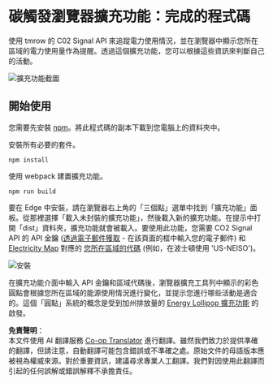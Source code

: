 <!--
CO_OP_TRANSLATOR_METADATA:
{
  "original_hash": "3f5e6821e0febccfc5d05e7c944d9e3d",
  "translation_date": "2025-08-23T23:53:42+00:00",
  "source_file": "5-browser-extension/solution/translation/README.ja.md",
  "language_code": "tw"
}
-->
# 碳觸發瀏覽器擴充功能：完成的程式碼

使用 tmrow 的 C02 Signal API 來追蹤電力使用情況，並在瀏覽器中顯示您所在區域的電力使用量作為提醒。透過這個擴充功能，您可以根據這些資訊來判斷自己的活動。

![擴充功能截圖](../../../../../5-browser-extension/extension-screenshot.png)

## 開始使用

您需要先安裝 [npm](https://npmjs.com)。將此程式碼的副本下載到您電腦上的資料夾中。

安裝所有必要的套件。

```
npm install
```

使用 webpack 建置擴充功能。

```
npm run build
```

要在 Edge 中安裝，請在瀏覽器右上角的「三個點」選單中找到「擴充功能」面板。從那裡選擇「載入未封裝的擴充功能」，然後載入新的擴充功能。在提示中打開「dist」資料夾，擴充功能就會被載入。要使用此功能，您需要 CO2 Signal API 的 API 金鑰 ([透過電子郵件獲取](https://www.co2signal.com/) - 在該頁面的框中輸入您的電子郵件) 和 [Electricity Map](https://www.electricitymap.org/map) 對應的 [您所在區域的代碼](http://api.electricitymap.org/v3/zones) (例如，在波士頓使用 'US-NEISO')。

![安裝](../../../../../5-browser-extension/install-on-edge.png)

在擴充功能介面中輸入 API 金鑰和區域代碼後，瀏覽器擴充工具列中顯示的彩色圓點會根據您所在區域的能源使用情況進行變化，並提示您進行哪些活動是適合的。這個「圓點」系統的概念是受到加州排放量的 [Energy Lollipop 擴充功能](https://energylollipop.com/) 的啟發。

**免責聲明**：  
本文件使用 AI 翻譯服務 [Co-op Translator](https://github.com/Azure/co-op-translator) 進行翻譯。雖然我們致力於提供準確的翻譯，但請注意，自動翻譯可能包含錯誤或不準確之處。原始文件的母語版本應被視為權威來源。對於重要資訊，建議尋求專業人工翻譯。我們對因使用此翻譯而引起的任何誤解或錯誤解釋不承擔責任。